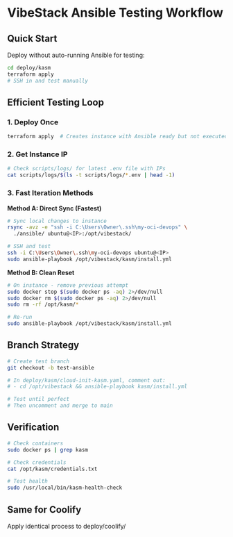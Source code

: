 ﻿# VibeStack Ansible Testing Workflow

## Quick Start

Deploy without auto-running Ansible for testing:
```bash
cd deploy/kasm
terraform apply
# SSH in and test manually
```

## Efficient Testing Loop

### 1. Deploy Once
```bash
terraform apply  # Creates instance with Ansible ready but not executed
```

### 2. Get Instance IP
```bash
# Check scripts/logs/ for latest .env file with IPs
cat scripts/logs/$(ls -t scripts/logs/*.env | head -1)
```

### 3. Fast Iteration Methods

**Method A: Direct Sync (Fastest)**
```bash
# Sync local changes to instance
rsync -avz -e "ssh -i C:\Users\Owner\.ssh\my-oci-devops" \
  ./ansible/ ubuntu@<IP>:/opt/vibestack/

# SSH and test
ssh -i C:\Users\Owner\.ssh\my-oci-devops ubuntu@<IP>
sudo ansible-playbook /opt/vibestack/kasm/install.yml
```

**Method B: Clean Reset**
```bash
# On instance - remove previous attempt
sudo docker stop $(sudo docker ps -aq) 2>/dev/null
sudo docker rm $(sudo docker ps -aq) 2>/dev/null
sudo rm -rf /opt/kasm/*

# Re-run
sudo ansible-playbook /opt/vibestack/kasm/install.yml
```

## Branch Strategy

```bash
# Create test branch
git checkout -b test-ansible

# In deploy/kasm/cloud-init-kasm.yaml, comment out:
# - cd /opt/vibestack && ansible-playbook kasm/install.yml

# Test until perfect
# Then uncomment and merge to main
```

## Verification

```bash
# Check containers
sudo docker ps | grep kasm

# Check credentials
cat /opt/kasm/credentials.txt

# Test health
sudo /usr/local/bin/kasm-health-check
```

## Same for Coolify

Apply identical process to deploy/coolify/

